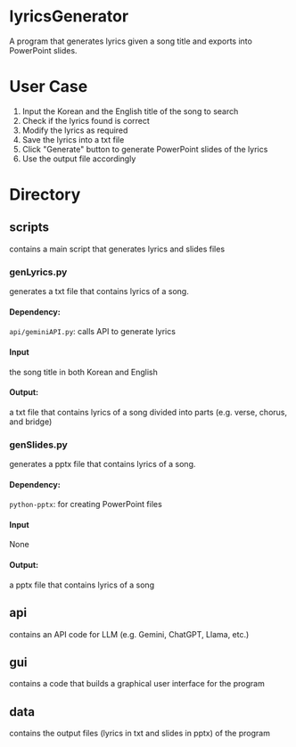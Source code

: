 # lyricsGenerator
A program that generates lyrics given a song title and exports into PowerPoint slides.

# User Case
1. Input the Korean and the English title of the song to search
2. Check if the lyrics found is correct
3. Modify the lyrics as required
4. Save the lyrics into a txt file
5. Click "Generate" button to generate PowerPoint slides of the lyrics
6. Use the output file accordingly

# Directory
## scripts
contains a main script that generates lyrics and slides files
### genLyrics.py
generates a txt file that contains lyrics of a song.
#### Dependency: 
`api/geminiAPI.py`: calls API to generate lyrics
#### Input
the song title in both Korean and English
#### Output: 
a txt file that contains lyrics of a song divided into parts (e.g. verse, chorus, and bridge)

### genSlides.py
generates a pptx file that contains lyrics of a song.
#### Dependency: 
`python-pptx`: for creating PowerPoint files
#### Input
None
#### Output: 
a pptx file that contains lyrics of a song

## api
contains an API code for LLM (e.g. Gemini, ChatGPT, Llama, etc.)

## gui
contains a code that builds a graphical user interface for the program

## data
contains the output files (lyrics in txt and slides in pptx) of the program